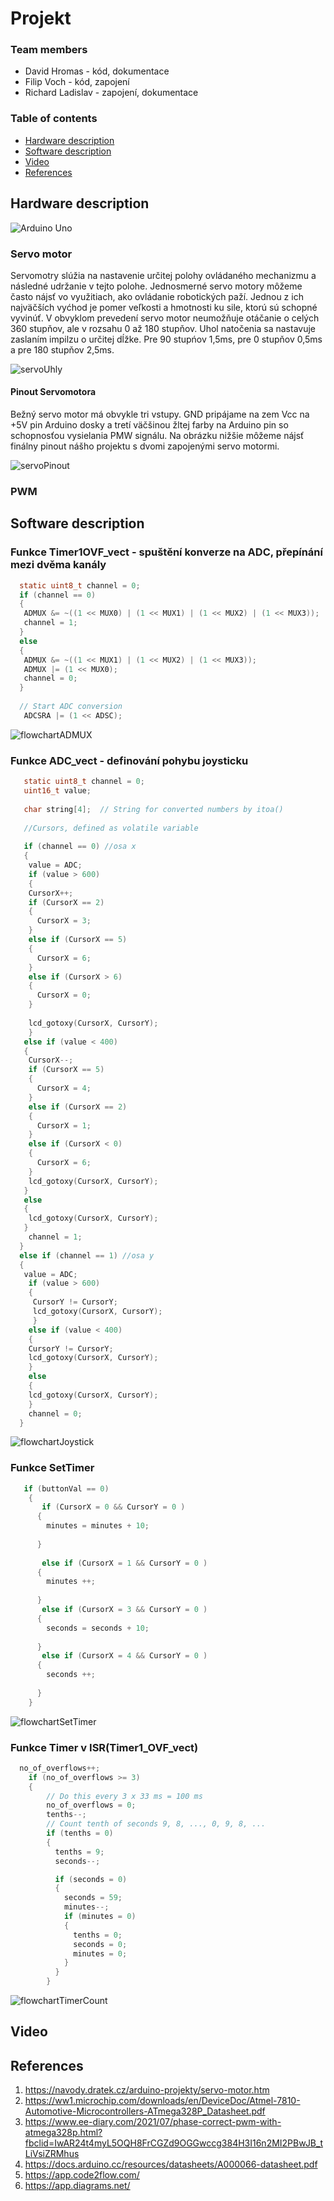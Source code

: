 # Projekt 

### Team members

* David Hromas - kód, dokumentace
* Filip Voch - kód, zapojení
* Richard Ladislav - zapojení, dokumentace

### Table of contents


* [Hardware description](#hardware)
* [Software description](#software)
* [Video](#video)
* [References](#references)





## Hardware description
![Arduino Uno](https://github.com/davidhro/digital-electronics_2/blob/main/Project_1/pictures/Arduino_uno_pinout.png)

### Servo motor
Servomotry slúžia na nastavenie určitej polohy ovládaného mechanizmu a následné udržanie v tejto polohe. Jednosmerné servo motory môžeme často nájsť vo využitiach, 
ako ovládanie robotických paží. Jednou z ich najväčších vyćhod je pomer veľkosti a hmotnosti ku sile, ktorú sú schopné vyvinúť. V obvyklom prevedení servo motor neumožňuje otáčanie o celých 360 stupňov, ale v rozsahu 0 až 180 stupňov. Uhol natočenia sa nastavuje zaslaním impilzu o určitej dĺžke. Pre 90 stupńov 1,5ms, pre 0 stupňov 0,5ms a pre 180 stupňov 2,5ms.

![servoUhly](https://user-images.githubusercontent.com/99683944/207743354-10b85f20-140b-4f68-8533-12b71b546de2.png)

#### Pinout Servomotora
Bežný servo motor má obvykle tri vstupy. GND pripájame na zem Vcc na +5V pin Arduino dosky a tretí väčšinou žltej farby na Arduino pin so schopnosťou vysielania 
PMW signálu. Na obrázku nižšie môžeme nájsť finálny pinout nášho projektu s dvomi zapojenými servo motormi.

![servoPinout](https://user-images.githubusercontent.com/99683944/207743430-bc56773f-a3f6-486a-81e7-b2ed7d31006d.png)

### PWM 



## Software description

### Funkce Timer1OVF_vect - spuštění konverze na ADC, přepínání mezi dvěma kanály
 ```c
   static uint8_t channel = 0;
   if (channel == 0)
   {
    ADMUX &= ~((1 << MUX0) | (1 << MUX1) | (1 << MUX2) | (1 << MUX3));
    channel = 1;
   }
   else
   {
    ADMUX &= ~((1 << MUX1) | (1 << MUX2) | (1 << MUX3));
    ADMUX |= (1 << MUX0);
    channel = 0;
   }
    
   // Start ADC conversion
    ADCSRA |= (1 << ADSC);

   ```
![flowchartADMUX](https://user-images.githubusercontent.com/99683944/205927797-109ba625-1778-44eb-b8ba-52f494f3f20b.png)

### Funkce ADC_vect - definování pohybu joysticku
 ```c
    static uint8_t channel = 0;
    uint16_t value;
   
    char string[4];  // String for converted numbers by itoa()
   
    //Cursors, defined as volatile variable
   
    if (channel == 0) //osa x
    {
     value = ADC;
     if (value > 600)
     {
     CursorX++;
     if (CursorX == 2)
     {
       CursorX = 3;
     }
     else if (CursorX == 5)
     {
       CursorX = 6;
     }
     else if (CursorX > 6)
     {
       CursorX = 0;
     }
         
     lcd_gotoxy(CursorX, CursorY);
     }
    else if (value < 400)
    {
     CursorX--;
     if (CursorX == 5)
     {
       CursorX = 4;
     }
     else if (CursorX == 2)
     {
       CursorX = 1;
     }
     else if (CursorX < 0)
     {
       CursorX = 6;
     }
     lcd_gotoxy(CursorX, CursorY);
    }
    else
    {
     lcd_gotoxy(CursorX, CursorY);
    }
     channel = 1;
   }
   else if (channel == 1) //osa y
   {
    value = ADC;
     if (value > 600)
     {
      CursorY != CursorY;
      lcd_gotoxy(CursorX, CursorY);
      }
     else if (value < 400)
     {
     CursorY != CursorY;
     lcd_gotoxy(CursorX, CursorY);
     }
     else
     {
     lcd_gotoxy(CursorX, CursorY);
     }
     channel = 0;
   }
   ```
![flowchartJoystick](https://github.com/davidhro/digital-electronics_2/blob/main/Project_1/pictures/flowchart_adc.png)

### Funkce SetTimer
```c
   if (buttonVal == 0)
    {
       if (CursorX = 0 && CursorY = 0 )
      {
        minutes = minutes + 10;
       
      }
       
       else if (CursorX = 1 && CursorY = 0 )
      {
        minutes ++;
       
      } 
       else if (CursorX = 3 && CursorY = 0 )
      {
        seconds = seconds + 10;
       
      } 
       else if (CursorX = 4 && CursorY = 0 )
      {
        seconds ++;
       
      } 
    }
```
![flowchartSetTimer](https://user-images.githubusercontent.com/99683944/205927833-6f11ed96-a3ac-4330-87e5-f5cb927f9fc3.png)

### Funkce Timer v ISR(Timer1_OVF_vect)
```c
  no_of_overflows++;
    if (no_of_overflows >= 3)
    {
        // Do this every 3 x 33 ms = 100 ms
        no_of_overflows = 0;
        tenths--;
        // Count tenth of seconds 9, 8, ..., 0, 9, 8, ...
        if (tenths = 0)
        {
          tenths = 9;
          seconds--;

          if (seconds = 0)
          {
            seconds = 59;
            minutes--;
            if (minutes = 0)
            {
              tenths = 0;
              seconds = 0;
              minutes = 0;
            }
          }
        }
```
![flowchartTimerCount](https://github.com/davidhro/digital-electronics_2/blob/main/Project_1/pictures/flowchart_timer.png)





## Video


## References

1. https://navody.dratek.cz/arduino-projekty/servo-motor.htm
2. https://ww1.microchip.com/downloads/en/DeviceDoc/Atmel-7810-Automotive-Microcontrollers-ATmega328P_Datasheet.pdf
3. https://www.ee-diary.com/2021/07/phase-correct-pwm-with-atmega328p.html?fbclid=IwAR24t4myL5OQH8FrCGZd9OGGwccg384H3I16n2MI2PBwJB_tLiVsiZRMhus
4. https://docs.arduino.cc/resources/datasheets/A000066-datasheet.pdf
5. https://app.code2flow.com/
6. https://app.diagrams.net/

